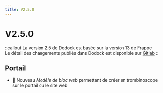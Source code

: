 ```yaml
---
title: V2.5.0
---
```


# V2.5.0

::callout
La version 2.5 de Dodock est basée sur la version 13 de Frappe  
Le détail des changements publiés dans Dodock est disponible sur [Gitlab](https://gitlab.com/dokos/dodock/-/releases)
::

## Portail

- :rocket: Nouveau _Modèle de bloc web_ permettant de créer un trombinoscope sur le portail ou le site web

